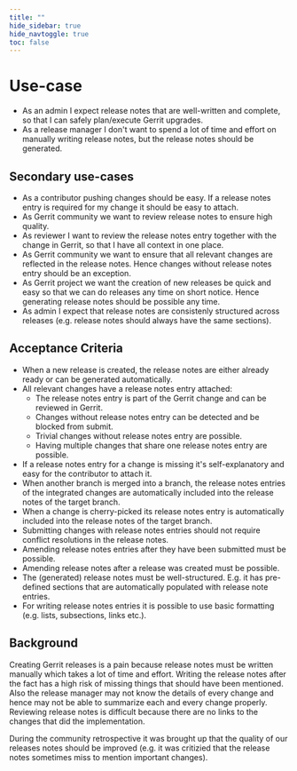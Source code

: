 ```yaml
---
title: ""
hide_sidebar: true
hide_navtoggle: true
toc: false
---
```


# Use-case

* As an admin I expect release notes that are well-written and
  complete, so that I can safely plan/execute Gerrit upgrades.
* As a release manager I don't want to spend a lot of time and effort
  on manually writing release notes, but the release notes should be
  generated.

## Secondary use-cases

* As a contributor pushing changes should be easy. If a release
  notes entry is required for my change it should be easy to attach.
* As Gerrit community we want to review release notes to ensure high
  quality.
* As reviewer I want to review the release notes entry together with
  the change in Gerrit, so that I have all context in one place.
* As Gerrit community we want to ensure that all relevant changes are
  reflected in the release notes. Hence changes without release notes
  entry should be an exception.
* As Gerrit project we want the creation of new releases be quick and
  easy so that we can do releases any time on short notice. Hence
  generating release notes should be possible any time.
* As admin I expect that release notes are consistenly structured
  across releases (e.g. release notes should always have the same
  sections).

## <a id="acceptance-criteria"> Acceptance Criteria

* When a new release is created, the release notes are either already
  ready or can be generated automatically.
* All relevant changes have a release notes entry attached:
  * The release notes entry is part of the Gerrit change and can be
    reviewed in Gerrit.
  * Changes without release notes entry can be detected and be blocked
    from submit.
  * Trivial changes without release notes entry are possible.
  * Having multiple changes that share one release notes entry are
    possible.
* If a release notes entry for a change is missing it's
  self-explanatory and easy for the contributor to attach it.
* When another branch is merged into a branch, the release notes
  entries of the integrated changes are automatically included into
  the release notes of the target branch.
* When a change is cherry-picked its release notes entry is
  automatically included into the release notes of the target branch.
* Submitting changes with release notes entries should not require
  conflict resolutions in the release notes.
* Amending release notes entries after they have been submitted must be
  possible.
* Amending release notes after a release was created must be possible.
* The (generated) release notes must be well-structured. E.g. it has
  pre-defined sections that are automatically populated with release
  note entries.
* For writing release notes entries it is possible to use basic
  formatting (e.g. lists, subsections, links etc.).

## <a id="background"> Background

Creating Gerrit releases is a pain because release notes must be
written manually which takes a lot of time and effort. Writing the
release notes after the fact has a high risk of missing things that
should have been mentioned. Also the release manager may not know the
details of every change and hence may not be able to summarize each
and every change properly. Reviewing release notes is difficult
because there are no links to the changes that did the implementation.

During the community retrospective it was brought up that the quality
of our releases notes should be improved (e.g. it was critizied that
the release notes sometimes miss to mention important changes).



